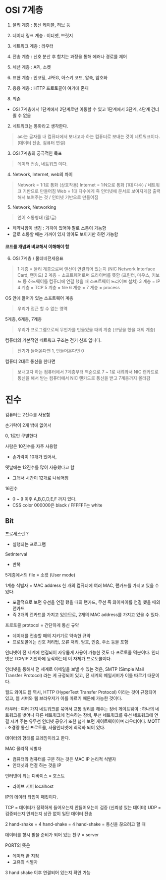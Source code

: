 # OSI 7계층
1. 물리 계층 : 통신 케이블, 허브 등
2. 데이터 링크 계층 : 이더넷, 브릿지
3. 네트워크 계층 : 라우터
4. 전송 계층 : 신호 분산 후 합치는 과정을 통해 에러나 경로를 제어
5. 세션 계층 : API, 소켓
6. 표현 계층 : 인코딩, JPEG, 아스키 코드, 압축, 암호화
7. 응용 계층 : HTTP 프로토콜이 여기에 존재

1. 의존
- OSI 7계층에서 1단계에서 2단계로만 이동할 수 있고 1단계에서 3단계, 4단계 건너 뛸 수 없음

2. 네트워크는 통화라고 생각한다.
> a라는 글자를 내 컴퓨터에서 보내고자 하는 컴퓨터로 보내는 것이 네트워크이다. (데이터 전송, 컴퓨터 연결)

3. OSI 7계층의 궁극적인 목표
> 데이터 전송, 네트워크 이다.

4. Network, Internet, web의 차이
> Network = 1:1로 통화 (상호작용)
> Internet = 1:N으로 통화 (1대 다수) / 네트워크 기반으로 만들어짐
> Web = 1대 다수에게 즉 인터넷에 문서로 보여지게끔 출력해서 보여주는 것 / 인터넷 기반으로 만들어짐

5. Network, Networking
> 언어
> 소통형태 (말/글)
- 제약사항이 생김 : 가까이 있어야 말로 소통이 가능함
- 글로 소통할 때는 가까이 있지 않아도 보이기만 하면 가능함

#### 코드를 개념과 비교해서 이해해야 함 ####

6. OSI 7계층 / 물데네전세응표
> 1 계층 = 물리 계층으로써 랜선이 연결되어 있는지 (NIC Network Interface Card, 랜카드)
> 2 계층 = 소프트웨어로써 드라이버를 뜻함 (프린터, 마우스, 키보드 등 하드웨어를 컴퓨터에 연결 했을 때 소프트웨어 드라이브 설치)
> 3 계층 = IP
> 4 계층 = TCP
> 5 계층 = file
> 6 계층 = 
> 7 계층 = process

OS 안에 들어가 있는 소프트웨어 계층
> 우리가 접근 할 수 없는 영역

5계층, 6계층, 7계층
> 우리가 프로그램으로써 무언가를 만들었을 때의 계층 (코딩을 했을 때의 계층)

컴퓨터의 기본적인 네트워크 구조는 전기 신호 입니다.
> 전기가 들어온다면 1, 안들어온다면 0

컴퓨터 2대로 통신을 한다면
> 보내고자 하는 컴퓨터에서 7계층부터 역순으로 7 ~ 1로 내려와서 NIC 랜카드로 통신을 해서
> 받는 컴퓨터에서 NIC 랜카드로 통신을 받고 7계층까지 올라감

# 진수

컴퓨터는 2진수를 사용함

손가락이 2개 밖에 없어서

0, 1로만 구별한다

사람은 10진수를 자주 사용함
- 손가락이 10개가 있어서,

옛날에는 12진수를 많이 사용했다고 함
- 그래서 시간이 12개로 나뉘어짐

16진수
- 0 ~ 9 이후 A,B,C,D,E,F 까지 있다.
- CSS color 000000은 black / FFFFFF는 white

## Bit

프로세스란 ?
- 실행되는 프로그램

SetInterval
- 반복

5계층에서의 file = 소켓 (User mode)

1계층 식별자 = MAC address
한 개의 컴퓨터에 여러 MAC, 랜카드를 가지고 있을 수 있다.
- 포괄적으로 보면 유선을 연결 했을 때의 랜카드, 무선 즉 와이파이를 연결 했을 때의 랜카드
- 즉 2개의 랜카드를 가지고 있으므로, 2개의 MAC address를 가지고 있을 수 있다.

프로토콜 protocol = 간단하게 통신 규약
- 데이터를 전송할 때의 지키기로 약속한 규약
- 프로토콜에는 신호 처리법, 오류 처리, 암호, 인증, 주소 등을 포함

인터넷이 전 세계에 연결되어 자유롭게 사용이 가능한 것도 다 프로토콜 덕분이다.
인터넷은 TCP/IP 기반하에 동작하는데 이 자체가 프로토콜이다.

인터넷을 통해서 전 세계로 이메일을 보낼 수 있는 것은,
SMTP (Simple Mail Transfer Protocol) 라는 게 규정되어 있고,
전 세계의 메일서버가 이를 따르기 때문이다.

월드 와이드 웹 역시,
HTTP (HyperText Transfer Protocol) 이라는 것이 규정되어 있고,
웹 서버와 웹 브라우저가 이를 따르기 때문에 가능한 것이다.

라우터 : 여러 가지 네트워크를 묶어서 교통 정리를 해주는 장비
게이트웨이 : 하나의 네트워크를 벗어나 다른 네트워크에 접속하는 장비, 무선 네트워크를 유선 네트워크에 연결 시켜 주는 유무선 인터넷 공유기 또한 넓게 보면 게이트웨이이며 라우터이다.
MQTT : 초경량 통신 프로토콜, 사물인터넷에 최적화 되어 있다.


데이터의 형태를 프레임이라고 한다.

MAC 물리적 식별자
- 컴퓨터와 컴퓨터를 구분 하는 것은 MAC
IP 논리적 식별자
- 인터넷과 연결 하는 것을 IP

인터넷이 되는 디바이스 = 호스트
- 라이브 서버 localhost

IP의 데이터 타입이 패킷이다.

TCP = 데이터가 정확하게 들어오는지 안들어오는지 검증 (신뢰성 있는 데이터)
UDP = 검증되는지 안되는지 상관 없이 일단 데이터 전송

2 hand-shake = 
4 hand-shake = 
4 hand-shake = 통신을 끊으려고 할 때

데이터를 항시 받을 준비가 되어 있는 친구 = server

PORT의 뜻은
- 데이터 끝 지점
- 고유의 식별자

3 hand shake 이후 연결되어 있는지 확인 가능


